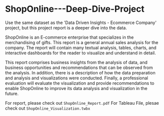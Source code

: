 # ShopOnline---Deep-Dive-Project
Use the same dataset as the 'Data Driven Insights - Ecommerce Company' project, but this project report is a deeper dive into the data.

ShopOnline is an E-commerce enterprise that specializes in the merchandising of gifts. This report is a general annual sales analysis for the company. The report will contain many textual analysis, tables, charts, and interactive dashboards for the reader to visualize and understand in detail.

This report comprises business insights from the analysis of data, and business opportunities and recommendations that can be observed from the analysis. In addition, there is a description of how the data preparation and analysis and visualizations were conducted. Finally, a professional evaluation will evaluate the visualization and provide recommendations to enable ShopOnline to improve its data analysis and visualization in the future.

For report, please check out  `ShopOnline_Report.pdf`
For Tableau File, plesae check out `ShopOnline_Visualization.twbx`
